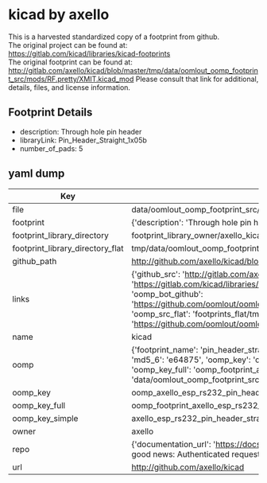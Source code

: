 # kicad by axello  
This is a harvested standardized copy of a footprint from github.  
The original project can be found at:  
https://gitlab.com/kicad/libraries/kicad-footprints  
The original footprint can be found at:
http://gitlab.com/axello/kicad/blob/master/tmp/data/oomlout_oomp_footprint_src/mods/RF.pretty/XMIT.kicad_mod
Please consult that link for additional, details, files, and license information.  
## Footprint Details
* description: Through hole pin header  
* libraryLink: Pin_Header_Straight_1x05b  
* number_of_pads: 5  
## yaml dump  
| Key | Value |  
| --- | --- |  
| file | data/oomlout_oomp_footprint_src/kicad/mods/ESP-RS232.pretty/Pin_Header_Straight_1x05b.kicad_mod |  
| footprint | {'description': 'Through hole pin header', 'libraryLink': 'Pin_Header_Straight_1x05b', 'number_of_pads': 5} |  
| footprint_library_directory | footprint_library_owner/axello_kicad |  
| footprint_library_directory_flat | tmp/data/oomlout_oomp_footprint_src/footprints_flat/axello_esp_rs232_pin_header_straight_1x05b/working |  
| github_path | http://github.com/axello/kicad/blob/master/tmp/data/oomlout_oomp_footprint_src/mods/ESP-RS232.pretty/Pin_Header_Straight_1x05b.kicad_mod |  
| links | {'github_src': 'http://gitlab.com/axello/kicad/blob/master/tmp/data/oomlout_oomp_footprint_src/mods/RF.pretty/XMIT.kicad_mod', 'github_src_repo': 'https://gitlab.com/kicad/libraries/kicad-footprints', 'oomp_bot': 'tmp/data/oomlout_oomp_footprint_src/footprints/axello_esp_rs232_pin_header_straight_1x05b/working', 'oomp_bot_github': 'https://github.com/oomlout/oomlout_oomp_footprint_bot/tree/main/tmp/data/oomlout_oomp_footprint_src/footprints/axello_esp_rs232_pin_header_straight_1x05b/working', 'oomp_src_flat': 'footprints_flat/tmp/data/oomlout_oomp_footprint_src/footprints_flat/axello_esp_rs232_pin_header_straight_1x05b/working', 'oomp_src_flat_github': 'https://github.com/oomlout/oomlout_oomp_footprint_src/tree/main/tmp/data/oomlout_oomp_footprint_src/footprints_flat/axello_esp_rs232_pin_header_straight_1x05b/working'} |  
| name | kicad |  
| oomp | {'footprint_name': 'pin_header_straight_1x05b', 'library_name': 'esp_rs232', 'md5': 'e64875bf6990a174145d1eb617933a37', 'md5_10': 'e64875bf69', 'md5_5': 'e6487', 'md5_6': 'e64875', 'oomp_key': 'oomp_axello_esp_rs232_pin_header_straight_1x05b', 'oomp_key_extra': 'oomp_footprint_axello_esp_rs232_pin_header_straight_1x05b', 'oomp_key_full': 'oomp_footprint_axello_esp_rs232_pin_header_straight_1x05b_e64875', 'oomp_key_simple': 'axello_esp_rs232_pin_header_straight_1x05b', 'original_filename': 'data/oomlout_oomp_footprint_src/kicad/mods/ESP-RS232.pretty/Pin_Header_Straight_1x05b.kicad_mod', 'owner_name': 'axello'} |  
| oomp_key | oomp_axello_esp_rs232_pin_header_straight_1x05b |  
| oomp_key_full | oomp_footprint_axello_esp_rs232_pin_header_straight_1x05b |  
| oomp_key_simple | axello_esp_rs232_pin_header_straight_1x05b |  
| owner | axello |  
| repo | {'documentation_url': 'https://docs.github.com/rest/overview/resources-in-the-rest-api#rate-limiting', 'message': "API rate limit exceeded for 84.66.142.224. (But here's the good news: Authenticated requests get a higher rate limit. Check out the documentation for more details.)"} |  
| url | http://github.com/axello/kicad |  

